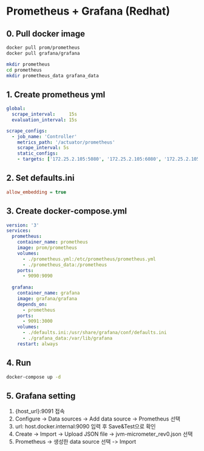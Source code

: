 # Prometheus + Grafana (Redhat)

## 0. Pull docker image
```sh
docker pull prom/prometheus
docker pull grafana/grafana

mkdir prometheus
cd prometheus
mkdir prometheus_data grafana_data
```

## 1. Create prometheus yml
```yml
global:
  scrape_interval:     15s 
  evaluation_interval: 15s 

scrape_configs:
  - job_name: 'Controller'
    metrics_path: '/actuator/prometheus'
    scrape_interval: 5s
    static_configs:
    - targets: ['172.25.2.105:5080', '172.25.2.105:6080', '172.25.2.105:7080']
```

## 2. Set defaults.ini
```ini
allow_embedding = true
```

## 3. Create docker-compose.yml 
```yml
version: '3'
services:
  prometheus:
    container_name: prometheus
    image: prom/prometheus
    volumes:
      - ./prometheus.yml:/etc/prometheus/prometheus.yml
      - ./prometheus_data:/prometheus
    ports:
      - 9090:9090
  
  grafana:
    container_name: grafana
    image: grafana/grafana
    depends_on:
      - prometheus
    ports:
      - 9091:3000
    volumes:
      - ./defaults.ini:/usr/share/grafana/conf/defaults.ini
      - ./grafana_data:/var/lib/grafana
    restart: always
```

## 4. Run
```sh
docker-compose up -d
```

## 5. Grafana setting
  1. {host_url}:9091 접속
  2. Configure -> Data sources -> Add data source -> Prometheus 선택
  3. url: host.docker.internal:9090 입력 후 Save&Test으로 확인
  4. Create -> Import -> Upload JSON file -> jvm-micrometer_rev0.json 선택
  5. Prometheus -> 생성한 data source 선택 -> Import